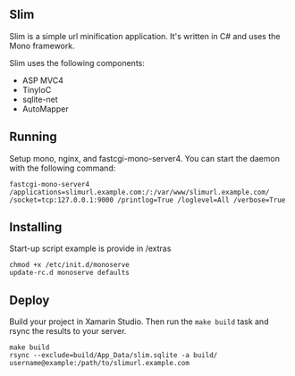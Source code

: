 Slim
----

Slim is a simple url minification application. It's written in C# and uses the Mono framework.

Slim uses the following components:

- ASP MVC4
- TinyIoC
- sqlite-net
- AutoMapper

Running
---

Setup mono, nginx, and fastcgi-mono-server4. You can start the daemon with the following command:

```
fastcgi-mono-server4 /applications=slimurl.example.com:/:/var/www/slimurl.example.com/ /socket=tcp:127.0.0.1:9000 /printlog=True /loglevel=All /verbose=True
```

Installing
---

Start-up script example is provide in /extras

```
chmod +x /etc/init.d/monoserve
update-rc.d monoserve defaults
```

Deploy
---

Build your project in Xamarin Studio. Then run the `make build` task and rsync the results to your server.

```
make build
rsync --exclude=build/App_Data/slim.sqlite -a build/ username@example:/path/to/slimurl.example.com
```